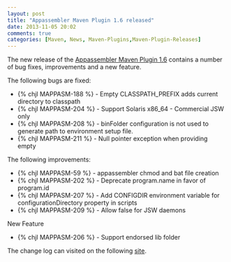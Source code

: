 ```yaml
---
layout: post
title: "Appassembler Maven Plugin 1.6 released"
date: 2013-11-05 20:02
comments: true
categories: [Maven, News, Maven-Plugins,Maven-Plugin-Releases]
---
```

The new release of the [Appassembler Maven Plugin 1.6](http://mojo.codehaus.org/appassembler/appassembler-maven-plugin/)
contains a number of bug fixes, improvements and a new feature.

<!-- more -->

The following bugs are fixed:

 * {% chjl MAPPASM-188 %} - Empty CLASSPATH_PREFIX adds current directory to classpath
 * {% chjl MAPPASM-204 %} - Support Solaris x86_64 - Commercial JSW only
 * {% chjl MAPPASM-208 %} - binFolder configuration is not used to generate path to environment setup file.
 * {% chjl MAPPASM-211 %} - Null pointer exception when providing empty <commandLineArgument>

The following improvements:

 * {% chjl MAPPASM-59 %} - appassembler chmod and bat file creation
 * {% chjl MAPPASM-202 %} - Deprecate program.name in favor of program.id
 * {% chjl MAPPASM-207 %} - Add CONFIGDIR environment variable for configurationDirectory property in scripts
 * {% chjl MAPPASM-209 %} - Allow <generateRepository>false</generateRepository> for JSW daemons

New Feature

 * {% chjl MAPPASM-206 %} - Support endorsed lib folder

The change log can visited on the following 
[site](http://jira.codehaus.org/secure/ReleaseNote.jspa?projectId=11780&version=19575).
